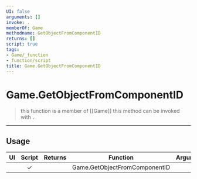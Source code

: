 ```yaml
---
UI: false
arguments: []
invoke: .
memberOf: Game
methodname: GetObjectFromComponentID
returns: []
script: true
tags:
- Game/_function
- function/script
title: Game.GetObjectFromComponentID
---
```

# Game.GetObjectFromComponentID
> this function is a member of [[Game]]
> this method can be invoked with `.`
-----
## Usage
|  UI | Script | Returns | Function | Arguments |
|:---:|:------:|-------:|:--------:|:---------|
| |✓||Game.GetObjectFromComponentID||
